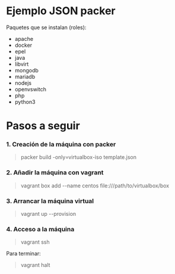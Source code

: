 # Ejemplo JSON packer

Paquetes que se instalan (roles):

- apache
- docker
- epel
- java
- libvirt
- mongodb
- mariadb
- nodejs
- openvswitch
- php
- python3

# Pasos a seguir

### 1. Creación de la máquina con packer

> packer build -only=virtualbox-iso template.json

### 2. Añadir la máquina con vagrant

> vagrant box add --name centos file:///path/to/virtualbox/box

### 3. Arrancar la máquina virtual

> vagrant up --provision

### 4. Acceso a la máquina

> vagrant ssh

Para terminar:

> vagrant halt